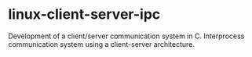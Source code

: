 # linux-client-server-ipc
Development of a client/server communication system in C. Interprocess communication system using a client-server architecture.
